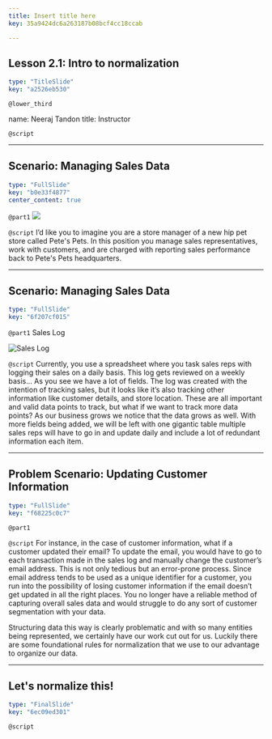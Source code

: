 ```yaml
---
title: Insert title here
key: 35a9424dc6a263187b08bcf4cc18ccab

---
```

## Lesson 2.1: Intro to normalization

```yaml
type: "TitleSlide"
key: "a2526eb530"
```

`@lower_third`

name: Neeraj Tandon 
title: Instructor


`@script`



---
## Scenario: Managing Sales Data

```yaml
type: "FullSlide"
key: "b0e33f4877"
center_content: true
```

`@part1`
![](https://assets.datacamp.com/production/repositories/4703/datasets/f88d03cfe407bb928ae3f6bf6d8f23a7eb7e044a/data_camp_asset1.png)


`@script`
I’d like you to imagine you are a store manager of a new hip pet store called Pete's Pets. In this position you manage sales representatives, work with customers, and are charged with reporting sales performance back to Pete's Pets headquarters.


---
## Scenario: Managing Sales Data

```yaml
type: "FullSlide"
key: "6f207cf015"
```

`@part1`
Sales Log


![Sales Log](https://assets.datacamp.com/production/repositories/4703/datasets/5348c3327359a2b9d75d0e0f8be941d06e8abaed/datacamp_asset2.png)


`@script`
Currently, you use a spreadsheet where you task sales reps with logging their sales on a daily basis. This log gets reviewed on a weekly basis...
As you see we have a lot of fields. The log was created with the intention of tracking sales, but it looks like it’s also tracking other information like customer details, and store location. These are all important and valid data points to track, but what if we want to track more data points? As our business grows we notice that the data grows as well. With more fields being added, we will be left with one gigantic table multiple sales reps will have to go in and update daily and include a lot of redundant information each item.


---
## Problem Scenario: Updating Customer Information

```yaml
type: "FullSlide"
key: "f68225c0c7"
```

`@part1`



`@script`
For instance, in the case of customer information, what if a customer updated their email?  To update the email, you would have to go to each transaction made in the sales log and manually change the customer’s email address. This is not only tedious but an error-prone process. Since email address tends to be used as a unique identifier for a customer, you run into the possibility of losing customer information if the email doesn’t get updated in all the right places. You no longer have a reliable method of capturing overall sales data and would struggle to do any sort of customer segmentation with your data. 


Structuring data this way is clearly problematic and with so many entities being represented, we certainly have our work cut out for us. Luckily there are some foundational rules for normalization that we use to our advantage to organize our data.


---
## Let's normalize this!

```yaml
type: "FinalSlide"
key: "6ec09ed301"
```

`@script`


